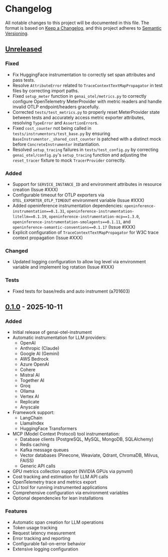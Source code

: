 # Changelog

All notable changes to this project will be documented in this file.
The format is based on [Keep a Changelog](https://keepachangelog.com/en/1.0.0/),
and this project adheres to [Semantic Versioning](https://semver.org/spec/v2.0.0.html).

## [Unreleased]

### Fixed

- Fix HuggingFace instrumentation to correctly set span attributes and pass tests.
- Resolve `AttributeError` related to `TraceContextTextMapPropagator` in test files by correcting import paths.
- Fixed `setup_meter` function in `genai_otel/metrics.py` to correctly configure OpenTelemetry MeterProvider with metric readers and handle invalid OTLP endpoint/headers gracefully.
- Corrected `tests/test_metrics.py` to properly reset MeterProvider state between tests and accurately access metric exporter attributes, resolving `TypeError` and `AssertionError`s.
- Fixed `cost_counter` not being called in `tests/instrumentors/test_base.py` by ensuring `BaseInstrumentor._shared_cost_counter` is patched with a distinct mock before `ConcreteInstrumentor` instantiation.
- Resolved `setup_tracing` failures in `tests/test_config.py` by correcting `genai_otel/config.py`'s `setup_tracing` function and adjusting the `reset_tracer` fixture to mock `TracerProvider` correctly.

### Added

- Support for `SERVICE_INSTANCE_ID` and environment attributes in resource creation (Issue #XXX)
- Configurable timeout for OTLP exporters via `OTEL_EXPORTER_OTLP_TIMEOUT` environment variable (Issue #XXX)
- Added openinference instrumentation dependencies: `openinference-instrumentation==0.1.31`, `openinference-instrumentation-litellm==0.1.19`, `openinference-instrumentation-mcp==1.3.0`, `openinference-instrumentation-smolagents==0.1.11`, and `openinference-semantic-conventions==0.1.17` (Issue #XXX)
- Explicit configuration of `TraceContextTextMapPropagator` for W3C trace context propagation (Issue #XXX)

### Changed

- Updated logging configuration to allow log level via environment variable and implement log rotation (Issue #XXX)

### Tests

- Fixed tests for base/redis and auto instrument (a701603)

## [0.1.0] - 2025-10-11

### Added

- Initial release of genai-otel-instrument
- Automatic instrumentation for LLM providers:
  - OpenAI
  - Anthropic (Claude)
  - Google AI (Gemini)
  - AWS Bedrock
  - Azure OpenAI
  - Cohere
  - Mistral AI
  - Together AI
  - Groq
  - Ollama
  - Vertex AI
  - Replicate
  - Anyscale
- Framework support:
  - LangChain
  - LlamaIndex
  - HuggingFace Transformers
- MCP (Model Context Protocol) tool instrumentation:
  - Database clients (PostgreSQL, MySQL, MongoDB, SQLAlchemy)
  - Redis caching
  - Kafka message queues
  - Vector databases (Pinecone, Weaviate, Qdrant, ChromaDB, Milvus, FAISS)
  - Generic API calls
- GPU metrics collection support (NVIDIA GPUs via pynvml)
- Cost tracking and estimation for LLM API calls
- OpenTelemetry trace and metrics export
- CLI tool for running instrumented applications
- Comprehensive configuration via environment variables
- Optional dependencies for lean installations

### Features

- Automatic span creation for LLM operations
- Token usage tracking
- Request latency measurement
- Error tracking and reporting
- Configurable fail-on-error behavior
- Extensive logging configuration

[Unreleased]: https://github.com/Mandark-droid/genai_otel_instrument/compare/v0.1.0...HEAD
[0.1.0]: https://github.com/Mandark-droid/genai_otel_instrument/releases/tag/v0.1.0